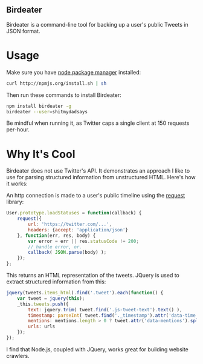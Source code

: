 Birdeater
---------

Birdeater is a command-line tool for backing up a user's public Tweets in JSON format.

Usage
=====

Make sure you have [node package manager](https://github.com/isaacs/npm/) installed:

```bash
curl http://npmjs.org/install.sh | sh
```

Then run these commands to install Birdeater:

```bash
npm install birdeater -g
birdeater --user=shitmydadsays
```

Be mindful when running it, as Twitter caps a single client at 150 requests per-hour.

Why It's Cool
============

Birdeater does not use Twitter's API. It demonstrates an approach I like to use for parsing structured information from unstructured HTML. Here's how it works:

An http connection is made to a user's public timeline using the [request](https://github.com/mikeal/request/) library:

```javascript
User.prototype.loadStatuses = function(callback) {
	request({
		url: 'https://twitter.com/...',
		headers: {accept: 'application/json'}
	}, function(err, res, body) {
		var error = err || res.statusCode != 200;
		// handle error, or.
		callback( JSON.parse(body) );
	});
};
```

This returns an HTML representation of the tweets. JQuery is used to extract structured information from this:

```javascript
jquery(tweets.items_html).find('.tweet').each(function() {
	var tweet = jquery(this);
	_this.tweets.push({
		text: jquery.trim( tweet.find('.js-tweet-text').text() ),
		timestamp: parseInt( tweet.find('._timestamp').attr('data-time') ),
		mentions: mentions.length > 0 ? tweet.attr('data-mentions').split(' ') : [],
		urls: urls
	});
});
```

I find that Node.js, coupled with JQuery, works great for building website crawlers.